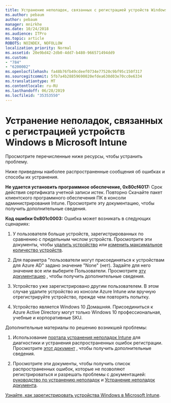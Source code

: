 ```yaml
---
title: Устранение неполадок, связанных с регистрацией устройств Windows в Microsoft Intune
ms.author: pebaum
author: pebaum
manager: mnirkhe
ms.date: 10/24/2018
ms.audience: ITPro
ms.topic: article
ROBOTS: NOINDEX, NOFOLLOW
localization_priority: Normal
ms.assetid: 20e9bd42-2db0-4dd7-b480-966571494dd9
ms.custom:
- "784"
- "6200002"
ms.openlocfilehash: fa48b76fb49cdeef0734e77520c9bf95c150f317
ms.sourcegitcommit: 5fb7a4b28859690020efdea630d03e70cc0e6334
ms.translationtype: MT
ms.contentlocale: ru-RU
ms.lasthandoff: 06/28/2019
ms.locfileid: "35353550"
---
```

# <a name="troubleshoot-issues-with-enrolling-windows-devices-in-microsoft-intune"></a>Устранение неполадок, связанных с регистрацией устройств Windows в Microsoft Intune

Просмотрите перечисленные ниже ресурсы, чтобы устранить проблему.
  
Ниже приведены наиболее распространенные сообщения об ошибках и способы их устранения.
  
 **Не удается установить программное обеспечение, 0x80cf4017:** Срок действия сертификата учетной записи истек. Повторно Скачайте пакет клиентского программного обеспечения ПК в консоли администрирования Intune. Просмотрите эту документацию, чтобы получить дополнительные сведения.
  
 **Код ошибки 0x801c0003:** Ошибка может возникать в следующих сценариях:
  
1. У пользователя больше устройств, зарегистрированных по сравнению с предельным числом устройств. Просмотрите эти документы, чтобы [удалить устройство](https://docs.microsoft.com/intune/devices-wipe) или [изменить максимальное количество устройств](https://docs.microsoft.com/intune/enrollment-restrictions-set#set-device-limit-restrictions).

2. Для параметра "пользователи могут присоединяться к устройствам для Azure AD" задано значение "None" (нет). Задайте для него значение все или выберите Пользователи. Просмотрите [эту документацию](https://docs.microsoft.com/azure/active-directory/device-management-azure-portal#configure-device-settings) , чтобы получить дополнительные сведения.

3. Устройство уже зарегистрировано другим пользователем. В этом случае удалите устройство из консоли Azure Intune или вручную отрегистрируйте устройство, прежде чем повторять попытку.

4. Устройство является Windows 10 Домашняя. Присоединиться к Azure Active Directory могут только Windows 10 профессиональная, учебные и корпоративные SKU.

Дополнительные материалы по решению возникшей проблемы:
  
1. Использование [портала устранения неполадок Intune](https://devicemanagement.microsoft.com/#blade/Microsoft_Intune_DeviceSettings/TroubleshootBlade) для диагностики и устранения распространенных ошибок регистрации. Просмотрите [этот документ](https://docs.microsoft.com/intune/help-desk-operators) , чтобы получить дополнительные сведения.

2. Просмотрите эти документы, чтобы получить список распространенных ошибок, которые не позволяют регистрироваться и разрешать проблемы с документацией: [руководство по устранению неполадок](https://support.microsoft.com/help/4089533/troubleshooting-windows-device-enrollment-problems-in-microsoft-intune) и [Устранение неполадок документа](https://docs.microsoft.com/intune-classic/troubleshoot/troubleshoot-device-enrollment-in-intune).

[Узнайте, как зарегистрировать устройства Windows в Microsoft Intune](https://docs.microsoft.com/intune/windows-enroll).
